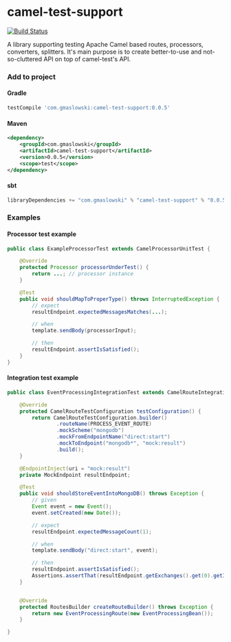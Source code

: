camel-test-support
==================

[![Build Status](https://snap-ci.com/gmaslowski/camel-test-support/branch/master/build_image)](https://snap-ci.com/gmaslowski/camel-test-support/branch/master)

A library supporting testing Apache Camel based routes, processors, converters, splitters. It's main purpose is to create better-to-use and not-so-cluttered API on top of camel-test's API.

### Add to project

#### Gradle

```groovy
testCompile 'com.gmaslowski:camel-test-support:0.0.5'
```

#### Maven

```xml
<dependency>
    <groupId>com.gmaslowski</groupId>
    <artifactId>camel-test-support</artifactId>
    <version>0.0.5</version>
    <scope>test</scope>
</dependency>
```

#### sbt

```scala
libraryDependencies += "com.gmaslowski" % "camel-test-support" % "0.0.5" % "test"
```

### Examples

#### Processor test example
```java
public class ExampleProcessorTest extends CamelProcessorUnitTest {

    @Override
    protected Processor processorUnderTest() {
        return ...; // processor instance
    }

    @Test
    public void shouldMapToProperType() throws InterruptedException {
        // expect
        resultEndpoint.expectedMessagesMatches(...);

        // when
        template.sendBody(processorInput);

        // then
        resultEndpoint.assertIsSatisfied();
    }
}
```

#### Integration test example
```java
public class EventProcessingIntegrationTest extends CamelRouteIntegrationTestBase {

    @Override
    protected CamelRouteTestConfiguration testConfiguration() {
        return CamelRouteTestConfiguration.builder()
                .routeName(PROCESS_EVENT_ROUTE)
                .mockScheme("mongodb")
                .mockFromEndpointName("direct:start")
                .mockToEndpoint("mongodb*", "mock:result")
                .build();
    }

    @EndpointInject(uri = "mock:result")
    private MockEndpoint resultEndpoint;

    @Test
    public void shouldStoreEventIntoMongoDB() throws Exception {
        // given
        Event event = new Event();
        event.setCreated(new Date());

        // expect
        resultEndpoint.expectedMessageCount(1);

        // when
        template.sendBody("direct:start", event);

        // then
        resultEndpoint.assertIsSatisfied();
        Assertions.assertThat(resultEndpoint.getExchanges().get(0).getIn().getBody(Event.class).getProcessed()).isNotNull();
    }


    @Override
    protected RoutesBuilder createRouteBuilder() throws Exception {
        return new EventProcessingRoute(new EventProcessingBean());
    }

}
```
